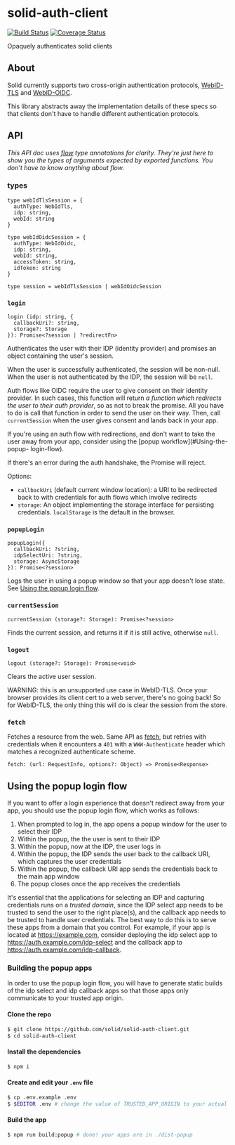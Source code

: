 # solid-auth-client

[![Build Status](https://travis-ci.org/solid/solid-auth-client.svg?branch=master)](https://travis-ci.org/solid/solid-auth-client)
[![Coverage Status](https://coveralls.io/repos/github/solid/solid-auth-client/badge.svg?branch=master)](https://coveralls.io/github/solid/solid-auth-client?branch=master)

Opaquely authenticates solid clients

## About

Solid currently supports two cross-origin authentication protocols,
[WebID-TLS](https://www.w3.org/2005/Incubator/webid/spec/tls/) and
[WebID-OIDC](https://github.com/solid/webid-oidc-spec).

This library abstracts away the implementation details of these specs so that
clients don't have to handle different authentication protocols.

## API

*This API doc uses [flow](https://flow.org/) type annotations for clarity.
They're just here to show you the types of arguments expected by exported
functions.  You don't have to know anything about flow.*

### types

```
type webIdTlsSession = {
  authType: WebIdTls,
  idp: string,
  webId: string
}

type webIdOidcSession = {
  authType: WebIdOidc,
  idp: string,
  webId: string,
  accessToken: string,
  idToken: string
}

type session = webIdTlsSession | webIdOidcSession
```

### `login`

```
login (idp: string, {
  callbackUri?: string,
  storage?: Storage
}): Promise<?session | ?redirectFn>
```

Authenticates the user with their IDP (identity provider) and promises an object
containing the user's session.

When the user is successfully authenticated, the session will be non-null.  When
the user is not authenticated by the IDP, the session will be `null`.

Auth flows like OIDC require the user to give consent on their identity
provider.  In such cases, this function will return _a function which
redirects the user to their auth provider_, so as not to break the promise.
All you have to do is call that function in order to send the user on their
way.  Then, call `currentSession` when the user gives consent and lands back
in your app.

If you're using an auth flow with redirections, and don't want to take the
user away from your app, consider using the [popup workflow](#Using-the-popup-
login-flow).

If there's an error during the auth handshake, the Promise will reject.

Options:
- `callbackUri` (default current window location): a URI to be redirected back
  to with credentials for auth flows which involve redirects
- `storage`: An object implementing the storage interface for persisting
  credentials.  `localStorage` is the default in the browser.

### `popupLogin`

```
popupLogin({
  callbackUri: ?string,
  idpSelectUri: ?string,
  storage: AsyncStorage
}): Promise<?session>
```

Logs the user in using a popup window so that your app doesn't lose state.
See [Using the popup login flow](#Using-the-popup-login-flow).

### `currentSession`

```
currentSession (storage?: Storage): Promise<?session>
```

Finds the current session, and returns it if it is still active, otherwise
`null`.

### `logout`

```
logout (storage?: Storage): Promise<void>
```

Clears the active user session.

WARNING: this is an unsupported use case in WebID-TLS.  Once your browser
provides its client cert to a web server, there's no going back!  So for
WebID-TLS, the only thing this will do is clear the session from the store.

### `fetch`

Fetches a resource from the web.  Same API as
[fetch](https://fetch.spec.whatwg.org/), but retries with credentials when it
encounters a `401` with a `WWW-Authenticate` header which matches a recognized
authenticate scheme.

```
fetch: (url: RequestInfo, options?: Object) => Promise<Response>
```

## Using the popup login flow

If you want to offer a login experience that doesn't redirect away from your
app, you should use the popup login flow, which works as follows:

1. When prompted to log in, the app opens a popup window for the user to
   select their IDP
2. Within the popup, the the user is sent to their IDP
3. Within the popup, now at the IDP, the user logs in
3. Within the popup, the IDP sends the user back to the callback URI, which
   captures the user credentials
4. Within the popup, the callback URI app sends the credentials back to the
   main app window
5. The popup closes once the app receives the credentials

It's essential that the applications for selecting an IDP and capturing
credentials runs on a *trusted domain*, since the IDP select app needs to be
trusted to send the user to the right place(s), and the callback app needs to
be trusted to handle user credentials.  The best way to do this is to serve
these apps from a domain that you control.  For example, if your app is
located at https://example.com, consider deploying the idp select app to
https://auth.example.com/idp-select and the callback app to
https://auth.example.com/idp-callback.

### Building the popup apps

In order to use the popup login flow, you will have to generate static builds
of the idp select and idp callback apps so that those apps only communicate to
your trusted app origin.

#### Clone the repo

```sh
$ git clone https://github.com/solid/solid-auth-client.git
$ cd solid-auth-client
```

#### Install the dependencies

```sh
$ npm i
```

#### Create and edit your `.env` file

```sh
$ cp .env.example .env
$ $EDITOR .env # change the value of TRUSTED_APP_ORIGIN to your actual app origin
```

#### Build the app
```sh
$ npm run build:popup # done! your apps are in ./dist-popup
```
